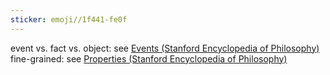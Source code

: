 ```yaml
---
sticker: emoji//1f441-fe0f
---
```

event vs. fact vs. object: see [Events (Stanford Encyclopedia of Philosophy)](Events%20(Stanford%20Encyclopedia%20of%20Philosophy).pdf)
fine-grained: see [Properties (Stanford Encyclopedia of Philosophy)](Properties%20(Stanford%20Encyclopedia%20of%20Philosophy).pdf)
